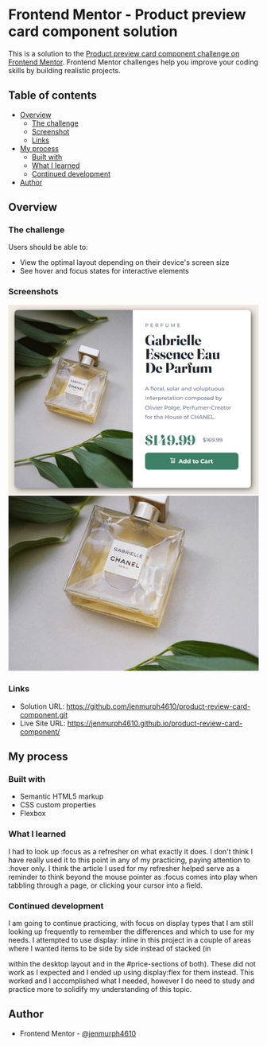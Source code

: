# Frontend Mentor - Product preview card component solution

This is a solution to the [Product preview card component challenge on Frontend Mentor](https://www.frontendmentor.io/challenges/product-preview-card-component-GO7UmttRfa). Frontend Mentor challenges help you improve your coding skills by building realistic projects. 

## Table of contents

- [Overview](#overview)
  - [The challenge](#the-challenge)
  - [Screenshot](#screenshot)
  - [Links](#links)
- [My process](#my-process)
  - [Built with](#built-with)
  - [What I learned](#what-i-learned)
  - [Continued development](#continued-development)
- [Author](#author)

## Overview

### The challenge

Users should be able to:

- View the optimal layout depending on their device's screen size
- See hover and focus states for interactive elements

### Screenshots

![](./images/ss_desktop.PNG)
![](./images/image-product-mobile.jpg)

### Links

- Solution URL: https://github.com/jenmurph4610/product-review-card-component.git
- Live Site URL: https://jenmurph4610.github.io/product-review-card-component/

## My process

### Built with

- Semantic HTML5 markup
- CSS custom properties
- Flexbox

### What I learned

I had to look up :focus as a refresher on what exactly it does.  I don't think I have really used it to this point in any of my practicing, paying attention to :hover only.  I think the article I used for my refresher helped serve as a reminder to think beyond the mouse pointer as :focus comes into play when tabbling through a page, or clicking your cursor into a field.

### Continued development

I am going to continue practicing, with focus on display types that I am still looking up frequently to remember the differences and which to use for my needs.  I attempted to use display: inline in this project in a couple of areas where I wanted items to be side by side instead of stacked (in <main> within the desktop layout and in the #price-sections of both).  These did not work as I expected and I ended up using display:flex for them instead.  This worked and I accomplished what I needed, however I do need to study and practice more to solidify my understanding of this topic.

## Author

- Frontend Mentor - [@jenmurph4610](https://www.frontendmentor.io/profile/jenmurph4610)